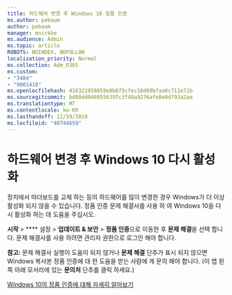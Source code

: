 ```yaml
---
title: 하드웨어 변경 후 Windows 10 정품 인증
ms.author: pebaum
author: pebaum
manager: mnirkhe
ms.audience: Admin
ms.topic: article
ROBOTS: NOINDEX, NOFOLLOW
localization_priority: Normal
ms.collection: Adm_O365
ms.custom:
- "3484"
- "9001418"
ms.openlocfilehash: 416322058859e0b875cfec10d60bfaa0c711e72b
ms.sourcegitcommit: bd80dd0469556397c3f48a9276afe8e9d793a2ae
ms.translationtype: MT
ms.contentlocale: ko-KR
ms.lasthandoff: 12/19/2019
ms.locfileid: "40744659"
---
```

# <a name="reactivating-windows-10-after-a-hardware-change"></a>하드웨어 변경 후 Windows 10 다시 활성화

장치에서 마더보드를 교체 하는 등의 하드웨어를 많이 변경한 경우 Windows가 더 이상 활성화 되지 않을 수 있습니다. 정품 인증 문제 해결사를 사용 하 여 Windows 10을 다시 활성화 하는 데 도움을 주십시오.

**시작** > **** 설정 > **업데이트 & 보안** > **정품 인증**으로 이동한 후 **문제 해결**을 선택 합니다. 문제 해결사를 사용 하려면 관리자 권한으로 로그인 해야 합니다.

**참고:** 문제 해결사 실행이 도움이 되지 않거나 **문제 해결** 단추가 표시 되지 않으면 Windows 복사본 정품 인증에 대 한 도움을 받는 사람에 게 문의 해야 합니다. (이 앱 왼쪽 아래 모서리에 있는 **문의처** 단추를 클릭 하세요.)

[Windows 10의 정품 인증에 대해 자세히 알아보기](https://support.microsoft.com/help/12440/windows-10-activate)
